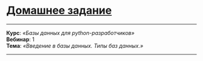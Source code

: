 # [Домашнее задание](https://github.com/netology-code/py-homeworks-db/tree/video/01-introduction)

---

**Курс**: _«Базы данных для python-разработчиков»_  
**Вебинар**: 1    
**Тема**: _«Введение в базы данных. Типы баз данных.»_

---
